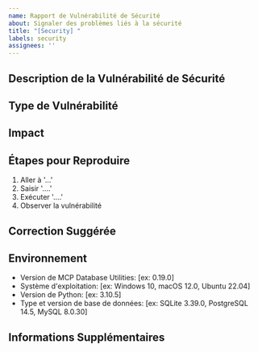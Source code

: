 ```yaml
---
name: Rapport de Vulnérabilité de Sécurité
about: Signaler des problèmes liés à la sécurité
title: "[Security] "
labels: security
assignees: ''
---
```


<!-- 
Sélection de langue / Language Selection:
[English](https://github.com/donghao1393/mcp-dbutils/issues/new?template=security_vulnerability_en.md) | 
[中文](https://github.com/donghao1393/mcp-dbutils/issues/new?template=security_vulnerability_zh.md) | 
Français | 
[Español](https://github.com/donghao1393/mcp-dbutils/issues/new?template=security_vulnerability_es.md) | 
[العربية](https://github.com/donghao1393/mcp-dbutils/issues/new?template=security_vulnerability_ar.md) | 
[Русский](https://github.com/donghao1393/mcp-dbutils/issues/new?template=security_vulnerability_ru.md)
-->

## Description de la Vulnérabilité de Sécurité
<!-- Une description claire et concise de la vulnérabilité de sécurité -->

## Type de Vulnérabilité
<!-- Spécifiez le type de vulnérabilité, par exemple, Injection SQL, Cross-Site Scripting (XSS), Élévation de Privilèges, Divulgation d'Informations, etc. -->

## Impact
<!-- Décrivez l'impact potentiel et la gravité de cette vulnérabilité -->

## Étapes pour Reproduire
<!-- Étapes pour reproduire la vulnérabilité de sécurité -->
1. Aller à '...'
2. Saisir '....'
3. Exécuter '....'
4. Observer la vulnérabilité

## Correction Suggérée
<!-- Si possible, fournissez des suggestions pour corriger cette vulnérabilité -->

## Environnement
<!-- Veuillez fournir des informations détaillées sur votre environnement -->
- Version de MCP Database Utilities: [ex: 0.19.0]
- Système d'exploitation: [ex: Windows 10, macOS 12.0, Ubuntu 22.04]
- Version de Python: [ex: 3.10.5]
- Type et version de base de données: [ex: SQLite 3.39.0, PostgreSQL 14.5, MySQL 8.0.30]

## Informations Supplémentaires
<!-- Ajoutez tout autre contexte concernant la vulnérabilité de sécurité ici -->
